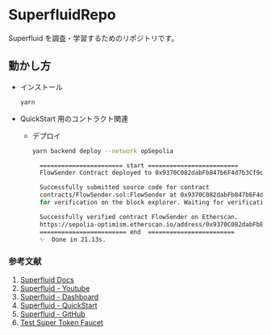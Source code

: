 # SuperfluidRepo

Superfluid を調査・学習するためのリポジトリです。

## 動かし方

- インストール

  ```bash
  yarn
  ```

- QuickStart 用のコントラクト関連

  - デプロイ

    ```bash
    yarn backend deploy --network opSepolia
    ```

    ```bash
      ======================= start =========================
      FlowSender Contract deployed to 0x9370C082dabFb847b6F4d7b3Cf9c001aDCC85d8d

      Successfully submitted source code for contract
      contracts/FlowSender.sol:FlowSender at 0x9370C082dabFb847b6F4d7b3Cf9c001aDCC85d8d
      for verification on the block explorer. Waiting for verification result...

      Successfully verified contract FlowSender on Etherscan.
      https://sepolia-optimism.etherscan.io/address/0x9370C082dabFb847b6F4d7b3Cf9c001aDCC85d8d#code
      ======================== end  ========================
      ✨  Done in 21.13s.
    ```

### 参考文献

1. [Superfluid Docs](https://www.superfluid.finance/)
2. [Superfluid - Youtube](https://www.youtube.com/SuperfluidHQ)
3. [Superfluid - Dashboard](https://app.superfluid.finance/?utm_source=coinbase&utm_medium=web)
4. [Superfluid - QuickStart](https://docs.superfluid.finance/superfluid/developers/quickstart)
5. [Superfluid - GitHub](https://github.com/superfluid-finance)
6. [Test Super Token Faucet](https://docs.superfluid.finance/superfluid/developers/super-tokens/super-token-faucet)

